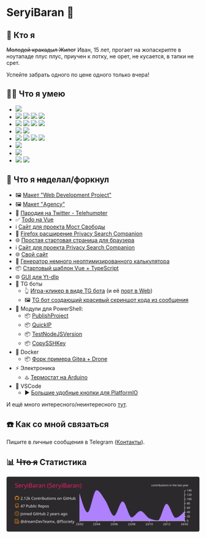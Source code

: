 # SeryiBaran 🐏

## 🤔 Кто я

~~Молодой кракадыл Жипег~~ Иван, 15 лет, прогает на жопаскрипте в ноутападе плус плус, приучен к лотку, не орет, не кусается, в тапки не срет.

Успейте забрать одного по цене одного только вчера!

## 🤹‍♂️ Что я умею

- ![](https://img.shields.io/badge/-HTML-222?style=for-the-badge&logo=html5)
- ![](https://img.shields.io/badge/-CSS-222?style=for-the-badge&logo=css3) ![](https://img.shields.io/badge/-Sass\/PostCSS-222?style=for-the-badge&logo=sass) ![](https://img.shields.io/badge/-Tailwind-222?style=for-the-badge&logo=TailwindCSS) ![](https://img.shields.io/badge/-UnoCSS-222?style=for-the-badge&logo=UnoCSS)
- ![](https://img.shields.io/badge/-JavaScript-222?style=for-the-badge&logo=JavaScript) ![](https://img.shields.io/badge/-TypeScript-222?style=for-the-badge&logo=TypeScript) ![](https://img.shields.io/badge/-Vue.js-222?style=for-the-badge&logo=Vue.js) ![](https://img.shields.io/badge/-Pinia-222?style=for-the-badge&logo=Vue.js)
- ![](https://img.shields.io/badge/-ESLint-222?style=for-the-badge&logo=ESLint) ![](https://img.shields.io/badge/-Prettier-222?style=for-the-badge&logo=Prettier)
- ![](https://img.shields.io/badge/-Vite.js-222?style=for-the-badge&logo=Vite) ![](https://img.shields.io/badge/-Rollup-222?style=for-the-badge&logo=rollupdotjs) ![](https://img.shields.io/badge/-Vitest-222?style=for-the-badge&logo=Vitest) ![](https://img.shields.io/badge/-Jest-222?style=for-the-badge&logo=Jest)
- ![](https://img.shields.io/badge/-Git-222?style=for-the-badge&logo=Git)
- ![](https://img.shields.io/badge/-Astro-222?style=for-the-badge&logo=Astro)
- ![](https://img.shields.io/badge/-Расширения_\(Manifest_2\/3\)-222?style=for-the-badge&logo=TypeScript) ![](https://img.shields.io/badge/-Telegram_боты_\(GrammY.js\)-222?style=for-the-badge&logo=TypeScript)

## 💼 Что я ~~на~~делал/форкнул

- 🖼 [Макет "Web Development Project"](https://github.com/SeryiBaran/maket-web-dev-project)
- 🖼 [Макет "Agency"](https://github.com/SeryiBaran/maket-agency)
- 🐹 [Пародия на Twitter - Telehumpter](https://github.com/SeryiBaran/telehumpter)
- ✅ [Todo на Vue](https://github.com/SeryiBaran/todo-vue)
- ℹ️ [Сайт для проекта Мост Свободы](https://github.com/f5ociety/Bridge-of-Liberty)
- 🧩 [Firefox расширение Privacy Search Companion](https://github.com/SeryiBaran/Privacy-Search-Companion)
- 🌐 [Простая стартовая страница для браузера](https://github.com/SeryiBaran/SBStartpage)
- ℹ️ [Сайт для проекта Privacy Search Companion](https://github.com/SeryiBaran/PSC-site)
- 🌐 [Свой сайт](https://github.com/SeryiBaran/seryibaran.github.io)
- 🥴 [Генератор немного неоптимизированного калькулятора](https://github.com/SeryiBaran/generated-calc)
- 📦 [Стартовый шаблон Vue + TypeScript](https://github.com/SeryiBaran/tailvue-starter)
- 🌐 [GUI для Yt-dlp](https://github.com/SeryiBaran/yt-dlp-python-gui)
- 🤖 TG боты
  - 👆 [Игра-кликер в виде TG бота](https://github.com/SeryiBaran/telegram-clicker) (и её [порт в Web](https://stackblitz.com/edit/vitejs-vite-ywdam5))
  - 🖼 [TG бот создающий красивый скриншот кода из сообщения](https://github.com/SeryiBaran/code-colorizer-bot)
- 🧩 Модули для PowerShell:
  - 📦 [PublishProject](https://github.com/SeryiBaran/PublishProject-PS/)
  - 📦 [QuickIP](https://github.com/SeryiBaran/QuickIP-PS/)
  - 📦 [TestNodeJSVersion](https://github.com/SeryiBaran/TestNodeJSVersion-PS/)
  - 📦 [CopySSHKey](https://github.com/SeryiBaran/CopySSHKey-PS/)
- 🐳 Docker
  - 📦 [Форк примера Gitea + Drone](https://github.com/SeryiBaran/drone-gitea-on-docker)
- ⚡ Электроника
  - ♨️ [Термостат на Arduino](https://github.com/SeryiBaran/ardustat)
- 📝 VSCode
  - ▶️ [Большие удобные кнопки для PlatformIO](https://github.com/SeryiBaran/platformio-big-buttons)

И ещё много интересного/неинтересного [тут](https://github.com/SeryiBaran?tab=repositories).

## ☎️ Как со мной связаться

Пишите в личные сообщения в Telegram ([Контакты](https://seryibaran.github.io/contacts)).

## 📊 ~~Что я~~ Статистика

![Статистика profile-summary-cards](https://raw.githubusercontent.com/SeryiBaran/seryibaran/master/profile-summary-card-output/monokai/0-profile-details.svg)
